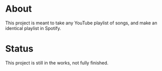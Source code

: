 # About
This project is meant to take any YouTube playlist of songs, and make an identical playlist in Spotify.

# Status
This project is still in the works, not fully finished.
